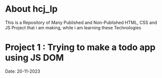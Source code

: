 # About hcj_lp
This is a Repository of Many Published and Non-Published HTML, CSS and JS Project that i am making, while i am learning these Technologies

# Project 1 : Trying to make a todo app using JS DOM
Date: 20-11-2023
